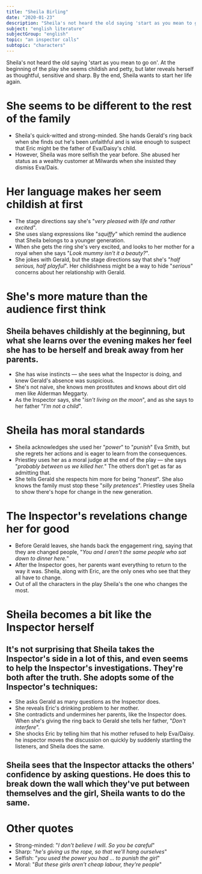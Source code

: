 ```yaml
---
title: "Sheila Birling"
date: "2020-01-23"
description: "Sheila's not heard the old saying 'start as you mean to go on'. At the beginning of the play she seems childish and petty, but later reveals herself as thoughtful, sensitive and sharp. By the end, Sheila wants to start her life again."
subject: "english literature"
subjectGroup: "english"
topic: "an inspector calls"
subtopic: "characters"
---
```


Sheila's not heard the old saying 'start as you mean to go on'. At the beginning of the play she seems childish and petty, but later reveals herself as thoughtful, sensitive and sharp. By the end, Sheila wants to start her life again.

# She seems to be different to the rest of the family

- Sheila's quick-witted and strong-minded. She hands Gerald's ring back when she finds out he's been unfaithful and is wise enough to suspect that Eric might be the father of Eva/Daisy's child.
- However, Sheila was more selfish the year before. She abused her status as a wealthy customer at Milwards when she insisted they dismiss Eva/Dais.

# Her language makes her seem childish at first

- The stage directions say she's "_very pleased with life and rather excited_".
- She uses slang expressions like "_squiffy_" which remind the audience that Sheila belongs to a younger generation.
- When she gets the ring she's very excited, and looks to her mother for a royal when she says "_Look mummy isn't it a beauty?_".
- She jokes with Gerald, but the stage directions say that she's "_half serious, half playful_". Her childishness might be a way to hide "_serious_" concerns about her relationship with Gerald.

# She's more mature than the audience first think

## Sheila behaves childishly at the beginning, but what she learns over the evening makes her feel she has to be herself and break away from her parents.

- She has wise instincts — she sees what the Inspector is doing, and knew Gerald's absence was suspicious.
- She's not naive, she knows men prostitutes and knows about dirt old men like Alderman Meggarty.
- As the Inspector says, she "_isn't living on the moon_", and as she says to her father "_I'm not a child_".

# Sheila has moral standards

- Sheila acknowledges she used her "_power_" to "_punish_" Eva Smith, but she regrets her actions and is eager to learn from the consequences.
- Priestley uses her as a moral judge at the end of the play — she says "_probably between us we killed her._" The others don't get as far as admitting that.
- She tells Gerald she respects him more for being "_honest_". She also knows the family must stop these "_silly pretences_". Priestley uses Sheila to show there's hope for change in the new generation.

# The Inspector's revelations change her for good

- Before Gerald leaves, she hands back the engagement ring, saying that they are changed people, "_You and I aren't the same people who sat down to dinner here._"
- After the Inspector goes, her parents want everything to return to the way it was. Sheila, along with Eric, are the only ones who see that they all have to change.
- Out of all the characters in the play Sheila's the one who changes the most.

# Sheila becomes a bit like the Inspector herself

## It's not surprising that Sheila takes the Inspector's side in a lot of this, and even seems to help the Inspector's investigations. They're both after the truth. She adopts some of the Inspector's techniques:

- She asks Gerald as many questions as the Inspector does.
- She reveals Eric's drinking problem to her mother.
- She contradicts and undermines her parents, like the Inspector does. When she's giving the ring back to Gerald she tells her father, "_Don't interfere_".
- She shocks Eric by telling him that his mother refused to help Eva/Daisy. he inspector moves the discussion on quickly by suddenly startling the listeners, and Sheila does the same.

## Sheila sees that the Inspector attacks the others' confidence by asking questions. He does this to break down the wall which they've put between themselves and the girl, Sheila wants to do the same.

# Other quotes

- Strong-minded: "_I don't believe I will. So you be careful_"
- Sharp: "_he's giving us the rope, so that we'll hang ourselves_"
- Selfish: "_you used the power you had ... to punish the girl_"
- Moral: "_But these girls aren't cheap labour, they're people_"
